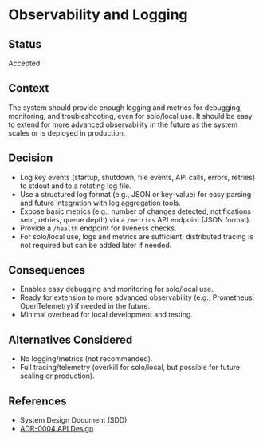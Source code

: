 # Observability and Logging

## Status
Accepted

## Context
The system should provide enough logging and metrics for debugging, monitoring, and troubleshooting, even for solo/local use. It should be easy to extend for more advanced observability in the future as the system scales or is deployed in production.

## Decision
- Log key events (startup, shutdown, file events, API calls, errors, retries) to stdout and to a rotating log file.
- Use a structured log format (e.g., JSON or key-value) for easy parsing and future integration with log aggregation tools.
- Expose basic metrics (e.g., number of changes detected, notifications sent, retries, queue depth) via a `/metrics` API endpoint (JSON format).
- Provide a `/health` endpoint for liveness checks.
- For solo/local use, logs and metrics are sufficient; distributed tracing is not required but can be added later if needed.

## Consequences
- Enables easy debugging and monitoring for solo/local use.
- Ready for extension to more advanced observability (e.g., Prometheus, OpenTelemetry) if needed in the future.
- Minimal overhead for local development and testing.

## Alternatives Considered
- No logging/metrics (not recommended).
- Full tracing/telemetry (overkill for solo/local, but possible for future scaling or production).

## References
- System Design Document (SDD)
- [ADR-0004 API Design](./0004-api-design.md)
